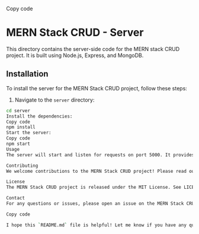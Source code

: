 Copy code
# MERN Stack CRUD - Server

This directory contains the server-side code for the MERN stack CRUD project. It is built using Node.js, Express, and MongoDB.

## Installation

To install the server for the MERN Stack CRUD project, follow these steps:

1. Navigate to the `server` directory:

```bash
cd server
Install the dependencies:
Copy code
npm install
Start the server:
Copy code
npm start
Usage
The server will start and listen for requests on port 5000. It provides a REST API for creating, reading, updating, and deleting records in the MongoDB database.

Contributing
We welcome contributions to the MERN Stack CRUD project! Please read our contribution guidelines for more information.

License
The MERN Stack CRUD project is released under the MIT License. See LICENSE for more information.

Contact
For any questions or issues, please open an issue on the MERN Stack CRUD GitHub repository.

Copy code

I hope this `README.md` file is helpful! Let me know if you have any questions or need any further assistance.